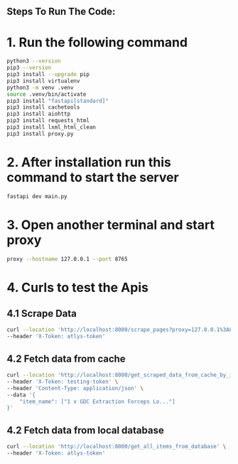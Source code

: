 ## Steps To Run The Code: 
# 1. Run the following command
```bash
python3 --version
pip3 --version
pip3 install --upgrade pip
pip3 install virtualenv
python3 -m venv .venv
source .venv/bin/activate
pip3 install "fastapi[standard]"
pip3 install cachetools
pip3 install aiohttp
pip3 install requests_html
pip3 install lxml_html_clean
pip3 install proxy.py
```

# 2. After installation run this command to start the server
```bash
fastapi dev main.py
```

# 3. Open another terminal and start proxy
```bash
proxy --hostname 127.0.0.1 --port 8765
```

# 4. Curls to test the Apis

## 4.1 Scrape Data
```bash
curl --location 'http://localhost:8000/scrape_pages?proxy=127.0.0.1%3A8765&pg_no=12' \
--header 'X-Token: atlys-token'
```

## 4.2 Fetch data from cache
```bash
curl --location 'http://localhost:8000/get_scraped_data_from_cache_by_id' \
--header 'X-Token: testing-token' \
--header 'Content-Type: application/json' \
--data '{
    "item_name": ["1 x GDC Extraction Forceps Lo..."]
}'
```

## 4.2 Fetch data from local database
```bash
curl --location 'http://localhost:8000/get_all_items_from_database' \
--header 'X-Token: atlys-token'
```

